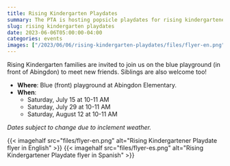 ```yaml
--- 
title: Rising Kindergarten Playdates
summary: The PTA is hosting popsicle playdates for rising kindergarteners this summer.
slug: rising kindergarten playdates
date: 2023-06-06T05:00:00-04:00
categories: events
images: ["/2023/06/06/rising-kindergarten-playdates/files/flyer-en.png"]
---
```


Rising Kindergarten families are invited to join us on the blue playground (in front of Abingdon) to meet new friends. Siblings are also welcome too!

- **Where**: Blue (front) playground at Abingdon Elementary.
- **When**:
    - Saturday, July 15 at 10-11 AM
    - Saturday, July 29 at 10-11 AM
    - Saturday, August 12 at 10-11 AM

*Dates subject to change due to inclement weather.*

{{< imagehalf src="files/flyer-en.png" alt="Rising Kindergartener Playdate flyer in English" >}}
{{< imagehalf src="files/flyer-es.png" alt="Rising Kindergartener Playdate flyer in Spanish" >}}